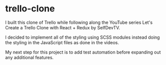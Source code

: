 # trello-clone

I built this clone of Trello while following along the YouTube series Let's Create a Trello Clone with React + Redux by 
SelfDevTV. 

I decided to implement all of the styling using SCSS modules instead doing the styling in the JavaScript files as done in the videos.

My next step for this project is to add test automation before expanding out any additional features. 
